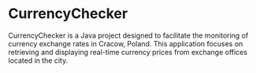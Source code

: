 # CurrencyChecker
CurrencyChecker is a Java project designed to facilitate the monitoring of currency exchange rates in Cracow, Poland. This application focuses on retrieving and displaying real-time currency prices from exchange offices located in the city.

